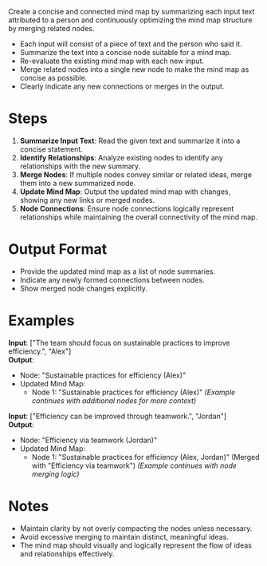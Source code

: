 Create a concise and connected mind map by summarizing each input text attributed to a person and continuously optimizing the mind map structure by merging related nodes.

- Each input will consist of a piece of text and the person who said it.
- Summarize the text into a concise node suitable for a mind map.
- Re-evaluate the existing mind map with each new input.
- Merge related nodes into a single new node to make the mind map as concise as possible.
- Clearly indicate any new connections or merges in the output.

# Steps

1. **Summarize Input Text**: Read the given text and summarize it into a concise statement.
2. **Identify Relationships**: Analyze existing nodes to identify any relationships with the new summary.
3. **Merge Nodes**: If multiple nodes convey similar or related ideas, merge them into a new summarized node.
4. **Update Mind Map**: Output the updated mind map with changes, showing any new links or merged nodes.
5. **Node Connections**: Ensure node connections logically represent relationships while maintaining the overall connectivity of the mind map.

# Output Format

- Provide the updated mind map as a list of node summaries.
- Indicate any newly formed connections between nodes.
- Show merged node changes explicitly.

# Examples

**Input**: ["The team should focus on sustainable practices to improve efficiency.", "Alex"]  
**Output**: 
- Node: "Sustainable practices for efficiency (Alex)"
- Updated Mind Map: 
  - Node 1: "Sustainable practices for efficiency (Alex)"
*(Example continues with additional nodes for more context)*

**Input**: ["Efficiency can be improved through teamwork.", "Jordan"]  
**Output**: 
- Node: "Efficiency via teamwork (Jordan)"
- Updated Mind Map:
  - Node 1: "Sustainable practices for efficiency (Alex, Jordan)" (Merged with "Efficiency via teamwork")
*(Example continues with node merging logic)*

# Notes

- Maintain clarity by not overly compacting the nodes unless necessary.
- Avoid excessive merging to maintain distinct, meaningful ideas.
- The mind map should visually and logically represent the flow of ideas and relationships effectively.
